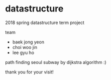 # datastructure

2018 spring datastructure term project

team
- baek jong yeon
- choi woo jin
- lee gyu ho

path finding seoul subway by dijkstra algorithm :)

thank you for your visit!

